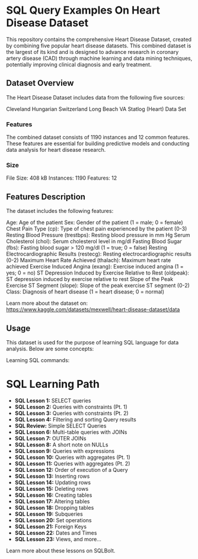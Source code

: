 # SQL Query Examples On Heart Disease Dataset

This repository contains the comprehensive Heart Disease Dataset, created by combining five popular heart disease datasets. This combined dataset is the largest of its kind and is designed to advance research in coronary artery disease (CAD) through machine learning and data mining techniques, potentially improving clinical diagnosis and early treatment.

## Dataset Overview
The Heart Disease Dataset includes data from the following five sources:

Cleveland
Hungarian
Switzerland
Long Beach VA
Statlog (Heart) Data Set
### Features
The combined dataset consists of 1190 instances and 12 common features. These features are essential for building predictive models and conducting data analysis for heart disease research.

### Size
File Size: 408 kB
Instances: 1190
Features: 12
## Features Description
The dataset includes the following features:

Age: Age of the patient
Sex: Gender of the patient (1 = male; 0 = female)
Chest Pain Type (cp): Type of chest pain experienced by the patient (0-3)
Resting Blood Pressure (trestbps): Resting blood pressure in mm Hg
Serum Cholesterol (chol): Serum cholesterol level in mg/dl
Fasting Blood Sugar (fbs): Fasting blood sugar > 120 mg/dl (1 = true; 0 = false)
Resting Electrocardiographic Results (restecg): Resting electrocardiographic results (0-2)
Maximum Heart Rate Achieved (thalach): Maximum heart rate achieved
Exercise Induced Angina (exang): Exercise induced angina (1 = yes; 0 = no)
ST Depression Induced by Exercise Relative to Rest (oldpeak): ST depression induced by exercise relative to rest
Slope of the Peak Exercise ST Segment (slope): Slope of the peak exercise ST segment (0-2)
Class: Diagnosis of heart disease (1 = heart disease; 0 = normal)

Learn more about the dataset on: https://www.kaggle.com/datasets/mexwell/heart-disease-dataset/data

## Usage
This dataset is used for the purpose of learning SQL language for data analysis. Below are some concepts:

Learning SQL commands:
# SQL Learning Path

- **SQL Lesson 1:** SELECT queries
- **SQL Lesson 2:** Queries with constraints (Pt. 1)
- **SQL Lesson 3:** Queries with constraints (Pt. 2)
- **SQL Lesson 4:** Filtering and sorting Query results
- **SQL Review:** Simple SELECT Queries
- **SQL Lesson 6:** Multi-table queries with JOINs
- **SQL Lesson 7:** OUTER JOINs
- **SQL Lesson 8:** A short note on NULLs
- **SQL Lesson 9:** Queries with expressions
- **SQL Lesson 10:** Queries with aggregates (Pt. 1)
- **SQL Lesson 11:** Queries with aggregates (Pt. 2)
- **SQL Lesson 12:** Order of execution of a Query
- **SQL Lesson 13:** Inserting rows
- **SQL Lesson 14:** Updating rows
- **SQL Lesson 15:** Deleting rows
- **SQL Lesson 16:** Creating tables
- **SQL Lesson 17:** Altering tables
- **SQL Lesson 18:** Dropping tables
- **SQL Lesson 19:** Subqueries
- **SQL Lesson 20:** Set operations
- **SQL Lesson 21:** Foreign Keys
- **SQL Lesson 22:** Dates and Times
- **SQL Lesson 23:** Views, and more...


Learn more about these lessons on SQLBolt.
